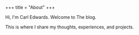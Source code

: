 +++
title = "About"
+++

Hi, I'm Carl Edwards. Welcome to The blog.

This is where I share my thoughts, experiences, and projects.
